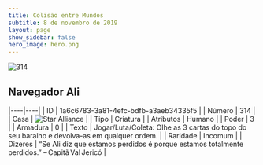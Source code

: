 ```yaml
---
title: Colisão entre Mundos
subtitle: 8 de novembro de 2019
layout: page
show_sidebar: false
hero_image: hero.png
---
```


![314](https://cdn.keyforgegame.com/media/card_front/pt/452_314_Q7MP663H684G_pt.png)

## Navegador Ali

|----|----|
| ID | 1a6c6783-3a81-4efc-bdfb-a3aeb34335f5 |
| Número | 314 |
| Casa | ![Star Alliance](https://archonarcana.com/images/thumb/7/7d/Star_Alliance.png/22px-Star_Alliance.png "Aliança Estelar") |
| Tipo | Criatura |
| Atributos | Humano |
| Poder | 3 |
| Armadura | 0 |
| Texto | Jogar/Luta/Coleta: Olhe as 3 cartas  do topo do seu baralho e devolva-as em qualquer ordem. |
| Raridade | Incomum |
| Dizeres | “Se Ali diz que estamos perdidos é porque estamos totalmente perdidos.” – Capitã Val Jericó |
